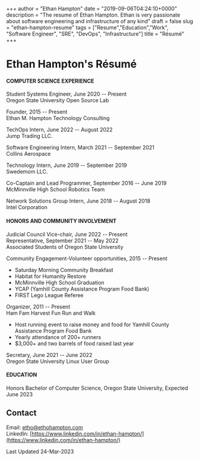 +++
author = "Ethan Hampton"
date = "2019-09-06T04:24:10+0000"
description = "The resume of Ethan Hampton. Ethan is very passionate about software engineering and infrastructure of any kind"
draft = false
slug = "ethan-hampton-resume"
tags = ["Resume","Education","Work", "Software Engineer", "SRE", "DevOps", "Infrastructure"]
title = "Résumé"
+++

# Ethan Hampton's Résumé
#### COMPUTER SCIENCE EXPERIENCE
Student Systems Engineer, June 2020 -- Present  
Oregon State University Open Source Lab


Founder, 2015 -- Present  
Ethan M. Hampton Technology Consulting


TechOps Intern, June 2022 -- August 2022  
Jump Trading LLC.


Software Engineering Intern, March 2021 -- September 2021  
Collins Aerospace


Technology Intern, June 2019 -- September 2019  
Swedemom LLC.


Co-Captain and Lead Programmer, September 2016 -- June 2019  
McMinnville High School Robotics Team


Network Solutions Group Intern, June 2018 -- August 2018  
Intel Corporation

#### HONORS AND COMMUNITY INVOLVEMENT
Judicial Council Vice-chair, June 2022 -- Present  
Representative, September 2021 -- May 2022  
Associated Students of Oregon State University

Community Engagement-Volunteer opportunities, 2015 -- Present
-   Saturday Morning Community Breakfast
-   Habitat for Humanity Restore
-   McMinnville High School Graduation
-   YCAP (Yamhill County Assistance
    Program Food Bank)
-   FIRST Lego League Referee

Organizer, 2011 -- Present  
Ham Fam Harvest Fun Run and Walk
-   Host running event to raise money and food for Yamhill County
    Assistance Program Food Bank
-   Yearly attendance of 200+ runners
-   $3,000+ and two barrels of food raised last year

Secretary, June 2021 -- June 2022  
Oregon State University Linux User Group

#### EDUCATION
Honors Bachelor of Computer Science, Oregon State University, Expected June 2023

## Contact
Email: [etho@ethohampton.com](mailto:etho@ethohampton.com)  
LinkedIn: [https://www.linkedin.com/in/ethan-hampton/](https://www.linkedin.com/in/ethan-hampton/)


Last Updated 24-Mar-2023
